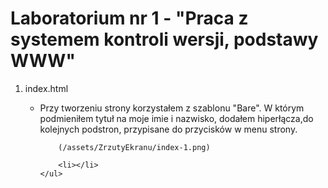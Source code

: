 # Laboratorium nr 1 - "Praca z systemem kontroli wersji, podstawy WWW"
<ol>
    <li>index.html</li>
    <ul>
        <li>Przy tworzeniu strony korzystałem z szablonu "Bare". W którym podmieniłem tytuł na moje imie i nazwisko, dodałem hiperłącza,do kolejnych podstron, przypisane do przycisków w menu strony.</li>

        (/assets/ZrzutyEkranu/index-1.png)

        <li></li>
    </ul>
</ol>